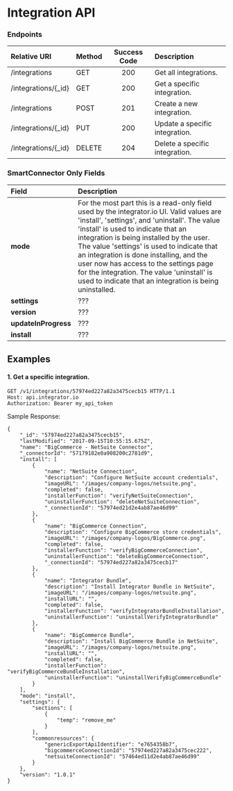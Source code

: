 Integration API
===========

### Endpoints
| Relative URI| Method | Success Code | Description|
|:-------------------|:-------|:------------:|:------------------------------|
|/integrations|GET|200|Get all integrations.|
|/integrations/{_id}|GET|200|Get a specific integration.|
|/integrations|POST|201|Create a new integration.|
|/integrations/{_id}|PUT|200|Update a specific integration.|
|/integrations/{_id}|DELETE|204|Delete a specific integration.|

### SmartConnector Only Fields

| Field| Description|
|:------------|:------------|
| **mode**|For the most part this is a read-only field used by the integrator.io UI.  Valid values are 'install', 'settings', and 'uninstall'.  The value 'install' is used to indicate that an integration is being installed by the user.  The value 'settings' is used to indicate that an integration is done installing, and the user now has access to the settings page for the integration.  The value 'uninstall' is used to indicate that an integration is being uninstalled.|
| **settings**|???|
| **version**|???|
| **updateInProgress**|???|
| **install**|???|

## Examples

#### 1.  Get a specific integration.

```
GET /v1/integrations/57974ed227a82a3475cecb15 HTTP/1.1
Host: api.integrator.io
Authorization: Bearer my_api_token
```

Sample Response:

```
{
    "_id": "57974ed227a82a3475cecb15",
    "lastModified": "2017-09-15T10:55:15.675Z",
    "name": "BigCommerce - NetSuite Connector",
    "_connectorId": "57179182e0a908200c2781d9",
    "install": [
        {
            "name": "NetSuite Connection",
            "description": "Configure NetSuite account credentials",
            "imageURL": "/images/company-logos/netsuite.png",
            "completed": false,
            "installerFunction": "verifyNetSuiteConnection",
            "uninstallerFunction": "deleteNetSuiteConnection",
            "_connectionId": "57974ed21d2e4ab87ae46d99"
        },
        {
            "name": "BigCommerce Connection",
            "description": "Configure BigCommerce store credentials",
            "imageURL": "/images/company-logos/BigCommerce.png",
            "completed": false,
            "installerFunction": "verifyBigCommerceConnection",
            "uninstallerFunction": "deleteBigCommerceConnection",
            "_connectionId": "57974ed227a82a3475cecb17"
        },
        {
            "name": "Integrator Bundle",
            "description": "Install Integrator Bundle in NetSuite",
            "imageURL": "/images/company-logos/netsuite.png",
            "installURL": "",
            "completed": false,
            "installerFunction": "verifyIntegratorBundleInstallation",
            "uninstallerFunction": "uninstallVerifyIntegratorBundle"
        },
        {
            "name": "BigCommerce Bundle",
            "description": "Install BigCommerce Bundle in NetSuite",
            "imageURL": "/images/company-logos/netsuite.png",
            "installURL": "",
            "completed": false,
            "installerFunction": "verifyBigCommerceBundleInstallation",
            "uninstallerFunction": "uninstallVerifyBigCommerceBundle"
        }
    ],
    "mode": "install",
    "settings": {
        "sections": [
            {
                "temp": "remove_me"
            }
        ],
        "commonresources": {
            "genericExportApiIdentifier": "e7654358b7",
            "bigcommerceConnectionId": "57974ed227a82a3475cec222",
            "netsuiteConnectionId": "57464ed11d2e4ab87ae46d99"
        }
    },
    "version": "1.0.1"
}
```
